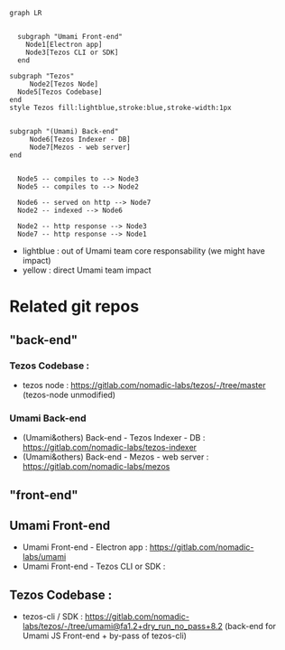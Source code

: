 ```mermaid
graph LR
   

  subgraph "Umami Front-end" 
    Node1[Electron app]
    Node3[Tezos CLI or SDK]
  end

subgraph "Tezos"
     Node2[Tezos Node]
  Node5[Tezos Codebase]
end
style Tezos fill:lightblue,stroke:blue,stroke-width:1px


subgraph "(Umami) Back-end"
     Node6[Tezos Indexer - DB]
     Node7[Mezos - web server]
end


  Node5 -- compiles to --> Node3
  Node5 -- compiles to --> Node2

  Node6 -- served on http --> Node7
  Node2 -- indexed --> Node6

  Node2 -- http response --> Node3
  Node7 -- http response --> Node1

```

* lightblue : out of Umami team core responsability (we might have impact)
* yellow : direct Umami team impact

# Related git repos

## "back-end" 
### Tezos Codebase :
* tezos node : https://gitlab.com/nomadic-labs/tezos/-/tree/master (tezos-node unmodified)
### Umami Back-end
* (Umami&others) Back-end - Tezos Indexer - DB : https://gitlab.com/nomadic-labs/tezos-indexer
* (Umami&others) Back-end - Mezos - web server : https://gitlab.com/nomadic-labs/mezos

## "front-end"
## Umami Front-end
* Umami Front-end - Electron app : https://gitlab.com/nomadic-labs/umami
* Umami Front-end - Tezos CLI or SDK :
## Tezos Codebase :
* tezos-cli / SDK : https://gitlab.com/nomadic-labs/tezos/-/tree/umami@fa1.2+dry_run_no_pass+8.2 (back-end for Umami JS Front-end + by-pass of tezos-cli)
